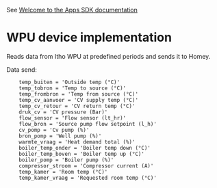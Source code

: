 See [Welcome to the Apps SDK documentation](https://apps.developer.homey.app/)

# WPU device implementation

Reads data from Itho WPU at predefined periods and sends it to Homey.

Data send:
```
    temp_buiten = 'Outside temp (°C)'
    temp_tobron = 'Temp to source (°C)'
    temp_frombron = 'Temp from source (°C)'
    temp_cv_aanvoer = 'CV supply temp (°C)'
    temp_cv_retour = 'CV return temp (°C)'
    druk_cv = 'CV pressure (Bar)'
    flow_sensor = 'Flow sensor (lt_hr)'
    flow_bron = 'Source pump flow setpoint (l_h)'
    cv_pomp = 'Cv pump (%)'
    bron_pomp = 'Well pump (%)'
    warmte_vraag = 'Heat demand total (%)'
    boiler_temp_onder = 'Boiler temp down (°C)'
    boiler_temp_boven = 'Boiler temp up (°C)'
    boiler_pomp = 'Boiler pump (%)'
    compressor_stroom = 'Compressor current (A)'
    temp_kamer = 'Room temp (°C)'
    temp_kamer_vraag = 'Requested room temp (°C)'
```
